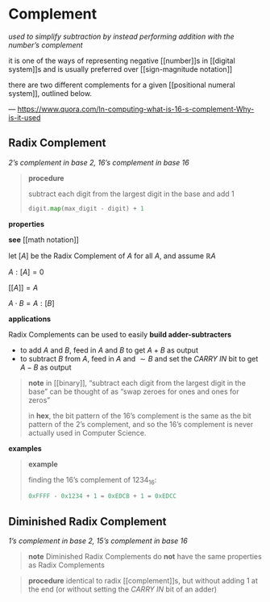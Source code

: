 # Complement

_used to simplify subtraction by instead performing addition with the number’s complement_

it is one of the ways of representing negative [[number]]s in [[digital system]]s and is usually preferred over [[sign-magnitude notation]]

there are two different complements for a given [[positional numeral system]], outlined below.

&mdash; <https://www.quora.com/In-computing-what-is-16-s-complement-Why-is-it-used>

## Radix Complement

_2’s complement in base 2, 16’s complement in base 16_

> **procedure**
>
> subtract each digit from the largest digit in the base and add 1
>
> ```python
> digit.map(max_digit - digit) + 1
> ```

**properties**

**see** [[math notation]]

let $[A]$ be the Radix Complement of $A$ for all $A$, and assume $\mathbb R A$

$A : [A] = 0$

$[[A]] = A$

$A \cdot B = A : [B]$

**applications**

Radix Complements can be used to easily **build adder-subtracters**

- to add $A$ and $B$, feed in $A$ and $B$ to get $A + B$ as output
- to subtract $B$ from $A$, feed in $A$ and $\sim B$ and set the _CARRY IN_ bit to get $A - B$ as output

> **note** in [[binary]], “subtract each digit from the largest digit in the base” can be thought of as “swap zeroes for ones and ones for zeros”
>
> in **hex**, the bit pattern of the 16’s complement is the same as the bit pattern of the 2’s complement, and so the 16’s complement is never actually used in Computer Science.

**examples**

> **example**
>
> finding the 16’s complement of $1234_{16}$:
>
> ```python
> 0xFFFF - 0x1234 + 1 = 0xEDCB + 1 = 0xEDCC
> ```

## Diminished Radix Complement

_1’s complement in base 2, 15’s complement in base 16_

> **note** Diminished Radix Complements do **not** have the same properties as Radix Complements

> **procedure** identical to radix [[complement]]s, but without adding $1$ at the end (or without setting the _CARRY IN_ bit of an adder)
